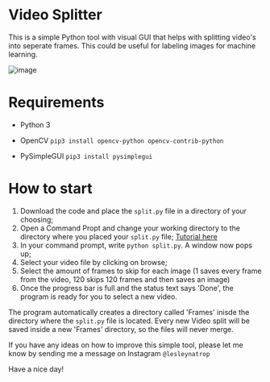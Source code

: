 # Video Splitter

This is a simple Python tool with visual GUI that helps with splitting video's into seperate frames. This could be useful for labeling images for machine learning.

![image](https://user-images.githubusercontent.com/75781464/151802255-0d75b195-40a6-44da-b4ab-44ca611774db.png)

# Requirements
- Python 3
- OpenCV
`pip3 install opencv-python opencv-contrib-python`

- PySimpleGUI
`pip3 install pysimplegui`

# How to start
1. Download the code and place the `split.py` file in a directory of your choosing;
2. Open a Command Propt and change your working directory to the directory where you placed your `split.py` file; [Tutorial here](https://www.howtogeek.com/659411/how-to-change-directories-in-command-prompt-on-windows-10/)
3. In your command prompt, write `python split.py`. A window now pops up;
4. Select your video file by clicking on browse;
5. Select the amount of frames to skip for each image (1 saves every frame from the video, 120 skips 120 frames and then saves an image)
6. Once the progress bar is full and the status text says 'Done', the program is ready for you to select a new video.

The program automatically creates a directory called 'Frames' inisde the directory where the `split.py` file is located. Every new Video split will be saved inside a new 'Frames' directory, so the files will never merge.

If you have any ideas on how to improve this simple tool, please let me know by sending me a message on Instagram `@lesleynatrop`

Have a nice day!
